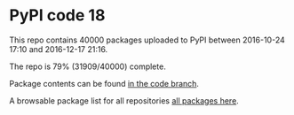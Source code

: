 # PyPI code 18

This repo contains 40000 packages uploaded to PyPI between 
2016-10-24 17:10 and 2016-12-17 21:16.

The repo is 79% (31909/40000) complete.

Package contents can be found [in the code branch](https://github.com/pypi-data/pypi-mirror-18/tree/code/packages).

A browsable package list for all repositories [all packages here](https://pypi-data.github.io/website/repositories/pypi-mirror-18).


